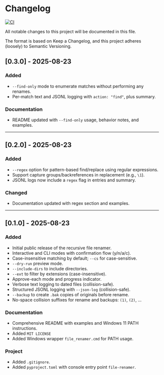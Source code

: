 # Changelog

[![CI](https://github.com/monostronomy/find-replace-rename/actions/workflows/ci.yml/badge.svg?branch=main)](https://github.com/monostronomy/find-replace-rename/actions)

All notable changes to this project will be documented in this file.

The format is based on Keep a Changelog, and this project adheres (loosely) to Semantic Versioning.

## [0.3.0] - 2025-08-23

### Added

- `--find-only` mode to enumerate matches without performing any renames.
- Per-match text and JSONL logging with `action: "find"`, plus summary.

<!-- markdownlint-disable-next-line MD024 -->
### Documentation

- README updated with `--find-only` usage, behavior notes, and examples.

---

## [0.2.0] - 2025-08-23

<!-- markdownlint-disable-next-line MD024 -->
### Added

- `--regex` option for pattern-based find/replace using regular expressions.
- Support capture groups/backreferences in replacement (e.g., `\1`).
- JSONL logs now include a `regex` flag in entries and summary.

### Changed

- Documentation updated with regex section and examples.

---

## [0.1.0] - 2025-08-23

<!-- markdownlint-disable-next-line MD024 -->
### Added

- Initial public release of the recursive file renamer.
- Interactive and CLI modes with confirmation flow (y/n/a/c).
- Case-insensitive matching by default; `--cs` for case-sensitive.
- `--dry-run` preview mode.
- `--include-dirs` to include directories.
- `--ext` to filter by extensions (case-insensitive).
- Approve-each mode and progress indicator.
- Verbose text logging to dated files (collision-safe).
- Structured JSONL logging with `--json-log` (collision-safe).
- `--backup` to create `.bak` copies of originals before rename.
- No-space collision suffixes for rename and backups: `(1)`, `(2)`, ...

### Documentation

- Comprehensive README with examples and Windows 11 PATH instructions.
- Added `MIT LICENSE`
- Added Windows wrapper `file_renamer.cmd` for PATH usage.

### Project

- Added `.gitignore`.
- Added `pyproject.toml` with console entry point `file-renamer`.
